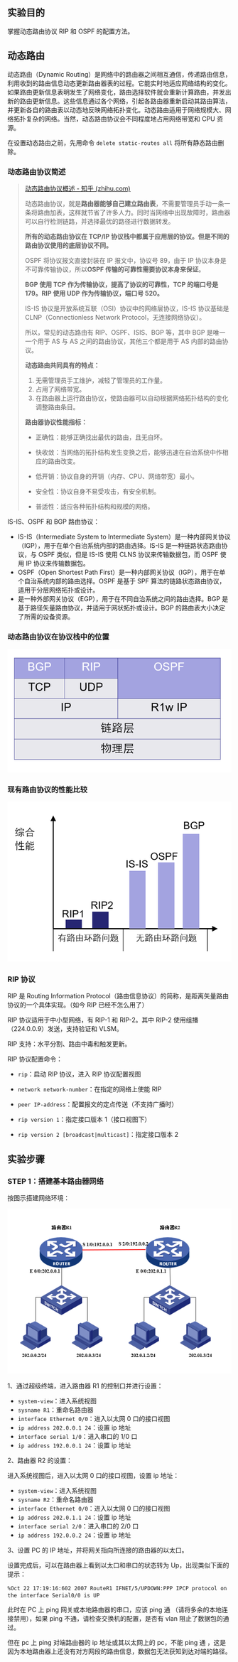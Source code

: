 ## 实验目的

掌握动态路由协议 RIP 和 OSPF 的配置方法。

## 动态路由

动态路由（Dynamic Routing）是网络中的路由器之间相互通信，传递路由信息，利用收到的路由信息动态更新路由器表的过程。它能实时地适应网络结构的变化。如果路由更新信息表明发生了网络变化，路由选择软件就会重新计算路由，并发出新的路由更新信息。这些信息通过各个网络，引起各路由器重新启动其路由算法，并更新各自的路由表以动态地反映网络拓扑变化。动态路由适用于网络规模大、网络拓扑复杂的网络。当然，动态路由协议会不同程度地占用网络带宽和 CPU 资源。

在设置动态路由之前，先用命令 `delete static-routes all` 将所有静态路由删除。

### 动态路由协议简述

> [动态路由协议概述 - 知乎 (zhihu.com)](https://zhuanlan.zhihu.com/p/164747890)
>
> 动态路由协议，就是**路由器能够自己建立路由表**，不需要管理员手动一条一条将路由加表，这样就节省了许多人力。同时当网络中出现故障时，路由器可以自行检测链路，并选择最优的路径进行数据转发。
>
> **所有的动态路由协议在 TCP/IP 协议栈中都属于应用层的协议。但是不同的路由协议使用的底层协议不同。**
>
> OSPF 将协议报文直接封装在 IP 报文中，协议号 89，由于 IP 协议本身是不可靠传输协议，所以**OSPF 传输的可靠性需要协议本身来保证**。
>
> **BGP 使用 TCP 作为传输协议，提高了协议的可靠性，TCP 的端口号是 179。RIP 使用 UDP 作为传输协议，端口号 520。**
>
> IS-IS 协议是开放系统互联（OSI）协议中的网络层协议，IS-IS 协议基础是 CLNP（Connectionless Network Protocol，无连接网络协议）。
>
> 所以，常见的动态路由有 RIP、OSPF、ISIS、BGP 等，其中 BGP 是唯一一个用于 AS 与 AS 之间的路由协议，其他三个都是用于 AS 内部的路由协议。
>
> **动态路由共同具有的特点：**
>
> 1. 无需管理员手工维护，减轻了管理员的工作量。
> 2. 占用了网络带宽。
> 3. 在路由器上运行路由协议，使路由器可以自动根据网络拓扑结构的变化调整路由条目。
>
> **路由器协议性能指标：**
>
> - 正确性：能够正确找出最优的路由，且无自环。
>
> - 快收敛：当网络的拓扑结构发生变换之后，能够迅速在自治系统中作相应的路由改变。
>
> - 低开销：协议自身的开销（内存、CPU、网络带宽）最小。
>
> - 安全性：协议自身不易受攻击，有安全机制。
>
> - 普适性：适应各种拓扑结构和规模的网络。

IS-IS、OSPF 和 BGP 路由协议：

- IS-IS（Intermediate System to Intermediate System）是一种内部网关协议（IGP），用于在单个自治系统内部的路由选择。IS-IS 是一种链路状态路由协议，与 OSPF 类似，但是 IS-IS 使用 CLNS 协议来传输数据包，而 OSPF 使用 IP 协议来传输数据包。
- OSPF（Open Shortest Path First）是一种内部网关协议（IGP），用于在单个自治系统内部的路由选择。OSPF 是基于 SPF 算法的链路状态路由协议，适用于分层网络拓扑或设计。
- 是一种外部网关协议（EGP），用于在不同自治系统之间的路由选择。BGP 是基于路径矢量路由协议，并适用于网状拓扑或设计。BGP 的路由表大小决定了所需的设备资源。

### 动态路由协议在协议栈中的位置

![image-20230328142309558](./05-动态路由协议的配置.assets/image-20230328142309558.png)

### 现有路由协议的性能比较

![image-20230328143653203](./05-动态路由协议的配置.assets/image-20230328143653203.png)

### RIP 协议

RIP 是 Routing Information Protocol（路由信息协议）的简称，是距离矢量路由协议的一个具体实现。（如今 RIP 已经不怎么用了）

RIP 协议适用于中小型网络，有 RIP-1 和 RIP-2。其中 RIP-2 使用组播（224.0.0.9）发送，支持验证和 VLSM。

RIP 支持：水平分割、路由中毒和触发更新。

RIP 协议配置命令：

- `rip`：启动 RIP 协议，进入 RIP 协议配置视图

- `network network-number`：在指定的网络上使能 RIP

- `peer IP-address`：配置报文的定点传送（不支持广播时）

- `rip version 1`：指定接口版本 1（接口视图下）

- `rip version 2 [broadcast|multicast]`：指定接口版本 2

## 实验步骤

### STEP 1：搭建基本路由器网络

按图示搭建网络环境：

![image-20230328140757649](./05-动态路由协议的配置.assets/image-20230328140757649.png)

1、通过超级终端，进入路由器 R1 的控制口并进行设置：

- `system-view`：进入系统视图
- `sysname R1`：重命名路由器
- `interface Ethernet 0/0`：进入以太网 0 口的接口视图
- `ip address 202.0.0.1 24`：设置 ip 地址
- `interface serial 1/0`：进入串口的 1/0 口
- `ip address 192.0.0.1 24`：设置 ip 地址

2、路由器 R2 的设置：

进入系统视图后，进入以太网 0 口的接口视图，设置 ip 地址：

- `system-view`：进入系统视图
- `sysname R2`：重命名路由器
- `interface Ethernet 0/0`：进入以太网 0 口的接口视图
- `ip address 202.0.1.1 24`：设置 ip 地址
- `interface serial 2/0`：进入串口的 2/0 口
- `ip address 192.0.0.2 24`：设置 ip 地址

3、设置 PC 的 IP 地址，并将网关指向所连接的路由器的以太口。

设置完成后，可以在路由器上看到以太口和串口的状态转为 Up，出现类似下面的提示：

```log
%Oct 22 17:19:16:602 2007 RouteR1 IFNET/5/UPDOWN:PPP IPCP protocol on the interface Serial0/0 is UP
```

此时在 PC 上 ping 网关或本地路由器的串口，应该 ping 通 （请将多余的本地连接禁用），如果 ping 不通，请检查交换机的配置，是否有 vlan 阻止了数据包的通过。

但在 pc 上 ping 对端路由器的 ip 地址或其以太网上的 pc，不能 ping 通 ，这是因为本地路由器上还没有对方网段的路由信息，数据包无法获知到达对端的路径。
